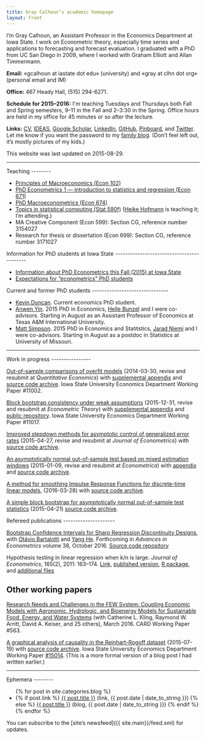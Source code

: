 ```yaml
---
title: Gray Calhoun’s academic homepage
layout: front
---
```


I’m Gray Calhoun, an Assistant Professor in the Economics Department
at Iowa State. I work on Econometric theory, especially time series
and applications to forecasting and forecast evaluation. I graduated
with a PhD from UC San Diego in 2009, where I worked with Graham
Elliott and Allan Timmermann.

**Email:** «gcalhoun at iastate dot edu» (university) and «gray at clhn
dot org» (personal email and IM)

**Office:** 467 Heady Hall, (515) 294-6271.

**Schedule for 2015–2016:** I'm teaching Tuesdays and Thursdays both
Fall and Spring semesters, 9–11 in the Fall and 2–3:30 in the
Spring. Office hours are held in my office for 45 minutes or so after
the lecture.

**Links:**
[CV](dl/calhoun-cv.pdf),
[IDEAS](http://ideas.repec.org/f/pca491.html),
[Google Scholar](http://scholar.google.com/citations?hl=en&user=OS8d9ycAAAAJ),
[LinkedIn](https://linkedin.com/in/grayclhn),
[GitHub](https://github.com/grayclhn),
[Pinboard](https://pinboard.in/u:pseut),
and [Twitter](https://twitter.com/grayclhn).
Let me know if you want the password to my [family
blog](http://clhn.org). (Don’t feel left out, it’s mostly
pictures of my kids.)

This website was last updated on 2015-08-29.

<hr />

<a id="teaching">
Teaching
--------

* [Principles of Macroeconomics (Econ 102)](102)
* [PhD Econometrics 1 — introduction to statistics
  and regression (Econ 671)](671)
* [PhD Macroeconometrics (Econ 674)](674)
* [Topics in statistical computing (Stat 590f)][590f] ([Heike Hofmann][]
  is teaching it; I’m attending.)
* MA Creative Component (Econ 599): Section CG,
  reference number 3154027
* Research for thesis or dissertation (Econ 699): Section CG,
  reference number 3171027

[590f]: https://github.com/heike/stat590f
[Heike Hofmann]: http://hofmann.public.iastate.edu/

<a id="expectations">
Information for PhD students at Iowa State
------------------------------------------

* [Information about PhD Econometrics this Fall (2015) at Iowa State](http://gray.clhn.org/blog/intro-phd-email)
* [Expectations for “econometrics” PhD students](https://slack-files.com/T0F8SPJGJ-F0WMAGK4Y-7cb66a33a8)

<a id="students">
Current and former PhD students
-------------------------------

* [Kevin Duncan](http://kdduncan.github.io/index.html). Current
  economics PhD student.
* [Anwen Yin](http://anwenyin.weebly.com). 2015 PhD in Economics,
  [Helle Bunzel](https://www.econ.iastate.edu/people/faculty/bunzel-helle)
  and I were co-advisors. Starting in August as an Assistant Professor
  of Economics at Texas A&M International University.
* [Matt Simpson](http://www.themattsimpson.com/). 2015 PhD in
  Economics and Statitstics, [Jarad Niemi](http://www.jarad.me/) and I
  were co-advisors. Starting in August as a postdoc in Statistics at
  University of Missouri.

<hr />

<a id="workingpapers">
Work in progress
----------------

[Out-of-sample comparisons of overfit models](http://www.econ.iastate.edu/research/working-papers/p12462)
(2014-03-30, revise and resubmit at *Quantitative Economics*) with
[supplemental appendix](dl/calhoun_oosoverfit_appendix_v2014-03-30.pdf) and
[source code archive](dl/calhoun_oosoverfit_v2014-09-22.zip).
Iowa State University Economics Department Working Paper #11002.
<!-- [Private git repository](https://git.ece.iastate.edu/gcalhoun/oos-overfit) -->

[Block bootstrap consistency under weak assumptions](dl/calhoun_bootstrap_2016-09-28.pdf)
(2015-12-31, revise and resubmit at *Econometric Theory*) with
[supplemental appendix](dl/calhoun_bootstrap_appendix_2016-09-28.pdf)
and
[public repository](https://github.com/grayclhn/block-bootstrap-weak).
Iowa State University Economics Department Working Paper #11017.
<!-- [Private git repository](https://git.ece.iastate.edu/gcalhoun/statboot-paper) -->

[Improved stepdown methods for asymptotic control of generalized error rates](dl/calhoun_stepdown_v2015-04-27.pdf)
(2015-04-27, revise and resubmit at *Journal of Econometrics*) with
[source code archive](dl/calhoun_stepdown_v2015-04-27.zip).
<!-- [Private git repository](https://git.ece.iastate.edu/gcalhoun/stepdown-paper/) -->

[An asymptotically normal out-of-sample test based on mixed estimation windows](dl/calhoun_mixedwindow_v2015-01-09.pdf)
(2015-01-09, revise and resubmit at *Econometrica*) with
[appendix](dl/calhoun_mixedwindow_appendix_v2015-01-09.pdf) and
[source code archive](dl/calhoun_mixedwindow_v2015-04-23.zip).
<!-- [Private git repository](https://git.ece.iastate.edu/gcalhoun/mixedwindow) -->

[A method for smoothing Impulse Response Functions for discrete-time linear models](dl/calhoun_smoothirf.pdf),
(2016-03-28) with [source code archive](https://github.com/grayclhn/smooth_irf).
<!-- [Private git repository](https://git.ece.iastate.edu/gcalhoun/smooth_irf) -->

[A simple block bootstrap for asymptotically normal out-of-sample test statistics](dl/calhoun_oosbootstrap_v2015-04-21.pdf)
(2015-04-21) [source code archive](dl/calhoun_oosbootstrap_v2015-05-08.zip).
<!-- [Private git repository](https://git.ece.iastate.edu/gcalhoun/oosbootstrap) -->

<a id="publications">
Refereed publications
---------------------

[Bootstrap Confidence Intervals for Sharp Regression Discontinuity Designs](https://github.com/grayclhn/boot-rd/releases/download/v9/bartalotti_calhoun_he_rdboot.pdf),
with [Otávio Bartalotti](https://www.econ.iastate.edu/people/faculty/bartalotti-ot%C3%A1vio)
and [Yang He](https://www.econ.iastate.edu/people/graduate-students/he-yang).
Forthcoming in *Advances in Econometrics* volume 38, October 2016.
[Source code repository](https://github.com/grayclhn/boot-rd)

Hypothesis testing in linear regression when k/n is large. *Journal
of Econometrics*, 165(2), 2011: 163–174.
[Link](http://www.econ.iastate.edu/research/working-papers/p12216),
[published version](http://www.sciencedirect.com/science/article/pii/S0304407611001448),
[R package](dl/ftestLargeK_1.0.tar.gz), and
[additional files](dl/calhoun_ftest_2010.tar.gz)

Other working papers
--------------------

[Research Needs and Challenges in the FEW System: Coupling Economic Models with Agronomic, Hydrologic, and Bioenergy Models for Sustainable Food, Energy, and Water Systems](http://www.card.iastate.edu/publications/dbs/pdffiles/16wp563.pdf)
(with Catherine L. Kling, Raymond W. Arritt, David A. Keiser, and 25 others),
March 2016. CARD Working Paper #563.

[A graphical analysis of causality in the Reinhart-Rogoff dataset](dl/calhoun_rrgraphics.pdf)
(2015-07-19) with
[source code archive](dl/calhoun_rrgraphics.zip).
Iowa State University Economics Department Working Paper [#15014](https://www.econ.iastate.edu/research/%5Bpublication-menu-cat%5D/p19889).
(This is a more formal version of a blog post I had written earlier.)
<!-- [Private git repository](https://git.ece.iastate.edu/gcalhoun/rr_graphics) -->

<hr />

<a id="ephemera">
Ephemera
--------

<ul>
{% for post in site.categories.blog %}
<li>
{% if post.link %}
<a href="{{ post.link }}">{{ post.title }}</a> (link, {{ post.date | date_to_string }})
{% else %}
<a href="{{ post.url }}">{{ post.title }}</a> (blog, {{ post.date | date_to_string }})
{% endif %}
</li>
{% endfor %}
</ul>

You can subscribe to the [site’s newsfeed]({{ site.main}}/feed.xml)
for updates.
